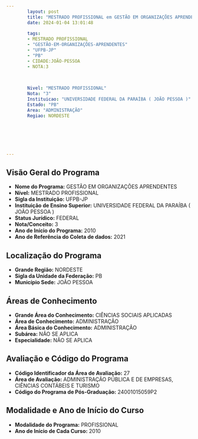 ```yaml
---
        layout: post
        title: "MESTRADO PROFISSIONAL em GESTÃO EM ORGANIZAÇÕES APRENDENTES na UFPB-JP  "
        date: 2024-01-04 13:01:48
     
        tags:
        - MESTRADO PROFISSIONAL
        - "GESTÃO-EM-ORGANIZAÇÕES-APRENDENTES"
        - "UFPB-JP"
        - "PB"
        - CIDADE:JOÃO-PESSOA
        - NOTA:3
        
       

        Nivel: "MESTRADO PROFISSIONAL"
        Nota: "3"
        Instituicao: "UNIVERSIDADE FEDERAL DA PARAÍBA ( JOÃO PESSOA )"
        Estado: "PB"
        Area: "ADMINISTRAÇÃO"
        Regiao: NORDESTE
        
        
        
        
        
        
---
```

## Visão Geral do Programa
- **Nome do Programa:** GESTÃO EM ORGANIZAÇÕES APRENDENTES
- **Nível:** MESTRADO PROFISSIONAL
- **Sigla da Instituição:** UFPB-JP
- **Instituição de Ensino Superior:** UNIVERSIDADE FEDERAL DA PARAÍBA ( JOÃO PESSOA )
- **Status Jurídico:** FEDERAL
- **Nota/Conceito:** 3
- **Ano de Início do Programa:** 2010
- **Ano de Referência do Coleta de dados:** 2021

## Localização do Programa
- **Grande Região:** NORDESTE
- **Sigla da Unidade da Federação:** PB
- **Município Sede:** JOÃO PESSOA

## Áreas de Conhecimento
- **Grande Área do Conhecimento:** CIÊNCIAS SOCIAIS APLICADAS
- **Área de Conhecimento:** ADMINISTRAÇÃO
- **Área Básica do Conhecimento:** ADMINISTRAÇÃO
- **Subárea:** NÃO SE APLICA
- **Especialidade:** NÃO SE APLICA

## Avaliação e Código do Programa
- **Código Identificador da Área de Avaliação:** 27
- **Área de Avaliação:** ADMINISTRAÇÃO PÚBLICA E DE EMPRESAS, CIÊNCIAS CONTÁBEIS E TURISMO
- **Código do Programa de Pós-Graduação:** 24001015059P2


## Modalidade e Ano de Início do Curso
- **Modalidade do Programa:** PROFISSIONAL
- **Ano de Início de Cada Curso:** 2010
